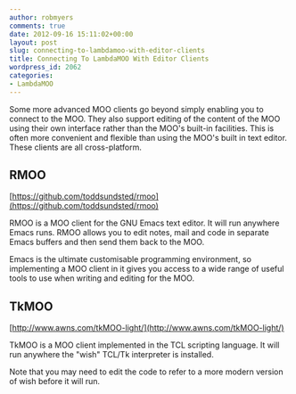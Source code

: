 ```yaml
---
author: robmyers
comments: true
date: 2012-09-16 15:11:02+00:00
layout: post
slug: connecting-to-lambdamoo-with-editor-clients
title: Connecting To LambdaMOO With Editor Clients
wordpress_id: 2062
categories:
- LambdaMOO
---
```


Some more advanced MOO clients go beyond simply enabling you to connect to the MOO. They also support editing of the content of the MOO using their own interface rather than the MOO's built-in facilities. This is often more convenient and flexible than using the MOO's built in text editor. These clients are all cross-platform.



## RMOO



[https://github.com/toddsundsted/rmoo](https://github.com/toddsundsted/rmoo)

RMOO is a MOO client for the GNU Emacs text editor. It will run anywhere Emacs runs. RMOO allows you to edit notes, mail and code in separate Emacs buffers and then send them back to the MOO.

Emacs is the ultimate customisable programming environment, so implementing a MOO client in it gives you access to a wide range of useful tools to use when writing and editing for the MOO.



## TkMOO



[http://www.awns.com/tkMOO-light/](http://www.awns.com/tkMOO-light/)

TkMOO is a MOO client implemented in the TCL scripting language. It will run anywhere the "wish" TCL/Tk interpreter is installed.

Note that you may need to edit the code to refer to a more modern version of wish before it will run.
